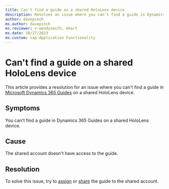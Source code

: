 ```yaml
---
title: Can't find a guide on a shared HoloLens device 
description: Resolves an issue where you can't find a guide in Dynamics 365 Guides on a shared HoloLens device.
author: davepinch
ms.author: davepinch
ms.reviewer: v-wendysmith, mhart
ms.date: 10/27/2023
ms.custom: sap:Application Functionality
---
```

# Can't find a guide on a shared HoloLens device

This article provides a resolution for an issue where you can't find a guide in [Microsoft Dynamics 365 Guides](/dynamics365/mixed-reality/guides/overview) on a shared HoloLens device.

## Symptoms

You can't find a guide in Dynamics 365 Guides on a shared HoloLens device.

## Cause

The shared account doesn't have access to the guide.

## Resolution

To solve this issue, try to [assign](/dynamics365/mixed-reality/guides/admin-access-assign) or [share](/dynamics365/mixed-reality/guides/admin-access-teams) the guide to the shared account.

